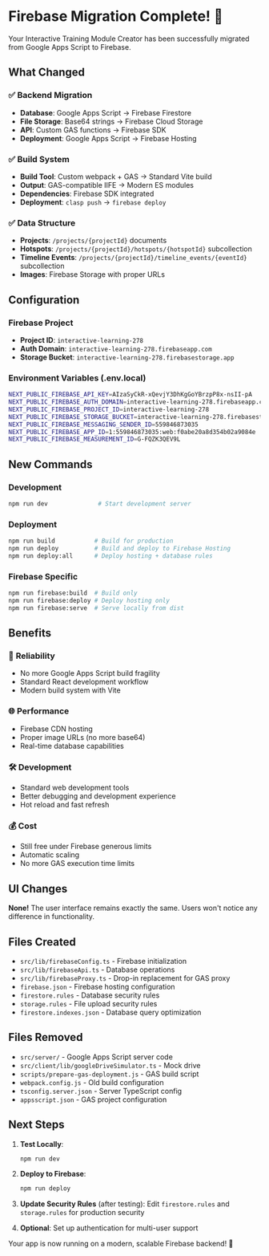 # Firebase Migration Complete! 🎉

Your Interactive Training Module Creator has been successfully migrated from Google Apps Script to Firebase.

## What Changed

### ✅ **Backend Migration**
- **Database**: Google Apps Script → Firebase Firestore
- **File Storage**: Base64 strings → Firebase Cloud Storage  
- **API**: Custom GAS functions → Firebase SDK
- **Deployment**: Google Apps Script → Firebase Hosting

### ✅ **Build System**
- **Build Tool**: Custom webpack + GAS → Standard Vite build
- **Output**: GAS-compatible IIFE → Modern ES modules
- **Dependencies**: Firebase SDK integrated
- **Deployment**: `clasp push` → `firebase deploy`

### ✅ **Data Structure** 
- **Projects**: `/projects/{projectId}` documents
- **Hotspots**: `/projects/{projectId}/hotspots/{hotspotId}` subcollection
- **Timeline Events**: `/projects/{projectId}/timeline_events/{eventId}` subcollection
- **Images**: Firebase Storage with proper URLs

## Configuration

### Firebase Project
- **Project ID**: `interactive-learning-278`
- **Auth Domain**: `interactive-learning-278.firebaseapp.com`
- **Storage Bucket**: `interactive-learning-278.firebasestorage.app`

### Environment Variables (.env.local)
```bash
NEXT_PUBLIC_FIREBASE_API_KEY=AIzaSyCkR-xQevjY3DhKgGoYBrzpP8x-nsII-pA
NEXT_PUBLIC_FIREBASE_AUTH_DOMAIN=interactive-learning-278.firebaseapp.com
NEXT_PUBLIC_FIREBASE_PROJECT_ID=interactive-learning-278
NEXT_PUBLIC_FIREBASE_STORAGE_BUCKET=interactive-learning-278.firebasestorage.app
NEXT_PUBLIC_FIREBASE_MESSAGING_SENDER_ID=559846873035
NEXT_PUBLIC_FIREBASE_APP_ID=1:559846873035:web:f0abe20a8d354b02a9084e
NEXT_PUBLIC_FIREBASE_MEASUREMENT_ID=G-FQZK3QEV9L
```

## New Commands

### Development
```bash
npm run dev              # Start development server
```

### Deployment
```bash
npm run build           # Build for production
npm run deploy          # Build and deploy to Firebase Hosting
npm run deploy:all      # Deploy hosting + database rules
```

### Firebase Specific
```bash
npm run firebase:build  # Build only
npm run firebase:deploy # Deploy hosting only
npm run firebase:serve  # Serve locally from dist
```

## Benefits

### 🚀 **Reliability**
- No more Google Apps Script build fragility
- Standard React development workflow
- Modern build system with Vite

### 🌐 **Performance** 
- Firebase CDN hosting
- Proper image URLs (no more base64)
- Real-time database capabilities

### 🛠 **Development**
- Standard web development tools
- Better debugging and development experience
- Hot reload and fast refresh

### 💰 **Cost**
- Still free under Firebase generous limits
- Automatic scaling
- No more GAS execution time limits

## UI Changes
**None!** The user interface remains exactly the same. Users won't notice any difference in functionality.

## Files Created
- `src/lib/firebaseConfig.ts` - Firebase initialization
- `src/lib/firebaseApi.ts` - Database operations
- `src/lib/firebaseProxy.ts` - Drop-in replacement for GAS proxy
- `firebase.json` - Firebase hosting configuration
- `firestore.rules` - Database security rules
- `storage.rules` - File upload security rules
- `firestore.indexes.json` - Database query optimization

## Files Removed
- `src/server/` - Google Apps Script server code
- `src/client/lib/googleDriveSimulator.ts` - Mock drive
- `scripts/prepare-gas-deployment.js` - GAS build script
- `webpack.config.js` - Old build configuration
- `tsconfig.server.json` - Server TypeScript config
- `appsscript.json` - GAS project configuration

## Next Steps

1. **Test Locally**:
   ```bash
   npm run dev
   ```

2. **Deploy to Firebase**:
   ```bash
   npm run deploy
   ```

3. **Update Security Rules** (after testing):
   Edit `firestore.rules` and `storage.rules` for production security

4. **Optional**: Set up authentication for multi-user support

Your app is now running on a modern, scalable Firebase backend! 🎉